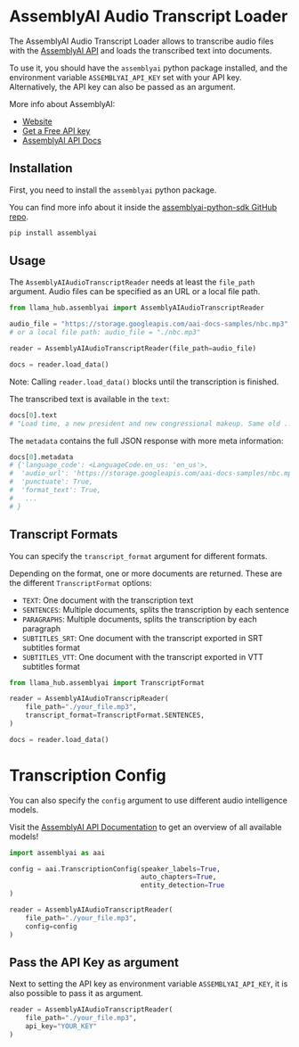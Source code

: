 # AssemblyAI Audio Transcript Loader

The AssemblyAI Audio Transcript Loader allows to transcribe audio files with the [AssemblyAI API](https://www.assemblyai.com/) and loads the transcribed text into documents.

To use it, you should have the `assemblyai` python package installed, and the environment variable `ASSEMBLYAI_API_KEY` set with your API key. Alternatively, the API key can also be passed as an argument.

More info about AssemblyAI:

- [Website](https://www.assemblyai.com/)
- [Get a Free API key](https://www.assemblyai.com/dashboard/signup)
- [AssemblyAI API Docs](https://www.assemblyai.com/docs)

## Installation

First, you need to install the `assemblyai` python package.

You can find more info about it inside the [assemblyai-python-sdk GitHub repo](https://github.com/AssemblyAI/assemblyai-python-sdk).

```bash
pip install assemblyai
```

## Usage

The `AssemblyAIAudioTranscriptReader` needs at least the `file_path` argument. Audio files can be specified as an URL or a local file path.

```python
from llama_hub.assemblyai import AssemblyAIAudioTranscriptReader

audio_file = "https://storage.googleapis.com/aai-docs-samples/nbc.mp3"
# or a local file path: audio_file = "./nbc.mp3"

reader = AssemblyAIAudioTranscriptReader(file_path=audio_file)

docs = reader.load_data()
```

Note: Calling `reader.load_data()` blocks until the transcription is finished.

The transcribed text is available in the `text`:

```python
docs[0].text
# "Load time, a new president and new congressional makeup. Same old ..."
```
The `metadata` contains the full JSON response with more meta information:

```python
docs[0].metadata
# {'language_code': <LanguageCode.en_us: 'en_us'>,
#  'audio_url': 'https://storage.googleapis.com/aai-docs-samples/nbc.mp3',
#  'punctuate': True,
#  'format_text': True,
#   ...
# }
```
## Transcript Formats

You can specify the `transcript_format` argument for different formats.

Depending on the format, one or more documents are returned. These are the different `TranscriptFormat` options:

- `TEXT`: One document with the transcription text
- `SENTENCES`: Multiple documents, splits the transcription by each sentence
- `PARAGRAPHS`: Multiple documents, splits the transcription by each paragraph
- `SUBTITLES_SRT`: One document with the transcript exported in SRT subtitles format
- `SUBTITLES_VTT`: One document with the transcript exported in VTT subtitles format

```python
from llama_hub.assemblyai import TranscriptFormat

reader = AssemblyAIAudioTranscripReader(
    file_path="./your_file.mp3",
    transcript_format=TranscriptFormat.SENTENCES,
)

docs = reader.load_data()
```

# Transcription Config

You can also specify the `config` argument to use different audio intelligence models.

Visit the [AssemblyAI API Documentation](https://www.assemblyai.com/docs) to get an overview of all available models!

```python
import assemblyai as aai

config = aai.TranscriptionConfig(speaker_labels=True,
                                 auto_chapters=True,
                                 entity_detection=True
)

reader = AssemblyAIAudioTranscriptReader(
    file_path="./your_file.mp3",
    config=config
)
```

## Pass the API Key as argument

Next to setting the API key as environment variable `ASSEMBLYAI_API_KEY`, it is also possible to pass it as argument.

```python
reader = AssemblyAIAudioTranscriptReader(
    file_path="./your_file.mp3",
    api_key="YOUR_KEY"
)
  
```